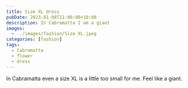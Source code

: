 ```yaml
---
title: Size XL dress
pubDate: 2023-01-08T11:00:00+10:00
description: In Cabramatta I am a giant
images:
  - ../images/fashion/Size XL.jpeg
categories: [fashion]
tags:
  - Cabramatta
  - flower
  - dress
---
```


In Cabramatta even a size XL is a little too small for me. Feel like a giant.

